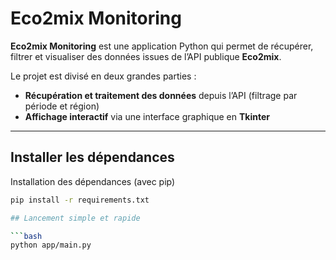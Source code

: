 # Eco2mix Monitoring

**Eco2mix Monitoring** est une application Python qui permet de récupérer, filtrer et visualiser des données issues de l’API publique **Eco2mix**.

Le projet est divisé en deux grandes parties :
-  **Récupération et traitement des données** depuis l’API (filtrage par période et région)
-  **Affichage interactif** via une interface graphique en **Tkinter**

---

## Installer les dépendances

Installation des dépendances (avec pip)

```bash
pip install -r requirements.txt

## Lancement simple et rapide

```bash
python app/main.py
